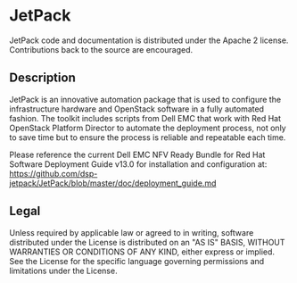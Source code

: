 # JetPack

JetPack code and documentation is distributed under the Apache 2 license. Contributions back to the source are encouraged. 

## Description

JetPack is an innovative automation package that is used to configure the infrastructure hardware and OpenStack software in a fully automated fashion. The toolkit includes scripts from Dell EMC that work with Red Hat OpenStack Platform Director to automate the deployment process, not only to save time but to ensure the process is reliable and repeatable each time.

Please reference the current Dell EMC NFV Ready Bundle for Red Hat Software Deployment Guide v13.0 for installation and configuration at:
https://github.com/dsp-jetpack/JetPack/blob/master/doc/deployment_guide.md

## Legal

Unless required by applicable law or agreed to in writing, software distributed under the License is distributed on an "AS IS" BASIS, WITHOUT WARRANTIES OR CONDITIONS OF ANY KIND, either express or implied. See the License for the specific language governing permissions and limitations under the License.
